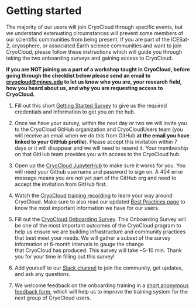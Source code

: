 # Getting started

The majority of our users will join CryoCloud through specific events, but we understand
extenuating circumstances will prevent some members of our scientific communities from being present. If you 
are part of the ICESat-2, cryosphere, or associated Earth science communities and want to join CryoCloud, please follow these instructions which 
will guide you through taking the two onboarding surveys and gaining access to CryoCloud. 

**If you are NOT joining as a part of a workshop taught in CryoCloud, before going through the checklist below please send an email to cryocloud@mines.edu to let us know who you are, your research field, how you heard about us, and why you are requesting access to CryoCloud.**

  
1. Fill out this short [Getting Started Survey](https://forms.gle/d8oP1gp9YikS2ixM8) to give us the 
required credentials and information to get you on the hub.


2. Once we have your survey, within the next day or two we will invite you to the CryoCloud GitHub organization and CryoCloudUsers team (you will receive an email when we do this from GitHub **at the email you have linked to your GitHub profile**). Please accept this invitation within 7 days or it will disappear and we will need to resend it. Your membership on that GitHub team provides you with access to the CryoCloud hub.


3. Open up the [CryoCloud JupyterHub](https://hub.cryointhecloud.com) to make sure it works for you. 
You will need your Github username and password to sign on. A 404 error message means you are not yet part of the GitHub org
and need to accept the invitation from GitHub first.


4. Watch the [CryoCloud training recording]([https://youtu.be/bBNPuVEG4lE](https://youtu.be/YZKIW6rNtY4)) to learn your way around CryoCloud. Make sure to also read our updated [Best Practices page](https://book.cryointhecloud.com/content/hub_best_practices.html) to know the most important information we have for our users. 


5. Fill out the [CryoCloud Onboarding Survey](https://forms.gle/8Mr9Ykc8M7jY9fCd7). This 
Onboarding Survey will be one of the most important outcomes of the CryoCloud program to help 
us ensure we are building infrastructure and community 
practices that best meet your needs. We will gather a subset of the survey information at 6-month intervals to gauge the change that CryoCloud has produced. This survey will take ~5-10 min. Thank you for your time in filling out this survey!


6. Add yourself to our [Slack channel](https://join.slack.com/t/cryospherecloud/shared_invite/zt-1isgbeuhh-q~cYYKtn_6i3PR1alGca_g) 
to join the community, get updates, and ask any questions.


7. We welcome feedback on the onboarding training in a [short anonymous feedback form](https://forms.gle/2C7mHpwnwzWa8USk9), 
which will help us to improve the training system for the next group of CryoCloud users.  
